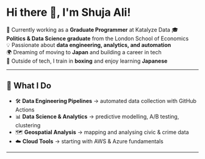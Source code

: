 # Hi there 👋, I'm Shuja Ali!

💼 Currently working as a **Graduate Programmer** at Katalyze Data
🎓 **Politics & Data Science graduate** from the London School of Economics  
💡 Passionate about **data engineering, analytics, and automation**  
🌍 Dreaming of moving to **Japan** and building a career in tech  
🥊 Outside of tech, I train in **boxing** and enjoy learning **Japanese**

---

## 🚀 What I Do
- 🛠️ **Data Engineering Pipelines** → automated data collection with GitHub Actions  
- 📊 **Data Science & Analytics** → predictive modelling, A/B testing, clustering  
- 🗺️ **Geospatial Analysis** → mapping and analysing civic & crime data  
- ☁️ **Cloud Tools** → starting with AWS & Azure fundamentals  

---
